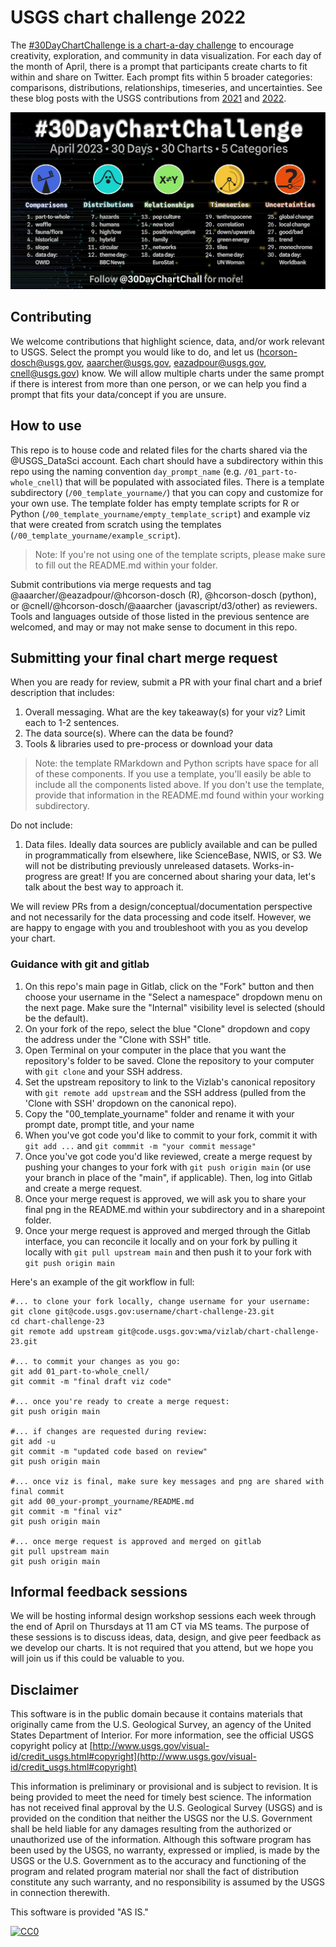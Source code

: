 # USGS chart challenge 2022
The [#30DayChartChallenge is a chart-a-day challenge](https://twitter.com/30DayChartChall) to encourage creativity, exploration, and community in data visualization. For each day of the month of April, there is a prompt that participants create charts to fit within and share on Twitter. Each prompt fits within 5 broader categories: comparisons, distributions, relationships, timeseries, and uncertainties. See these blog posts with the USGS contributions from [2021](https://waterdata.usgs.gov/blog/30daychartchallenge-2021/) and [2022](https://waterdata.usgs.gov/blog/chart-challenge-2022/).

![2023 30 day chart challenge prompts: part-to-whole, waffle, fauna/flora, historical, slope, data day: OWID, hazards, humans, high/low, hybrid, circular, theme day: BBC News, pop culture, new tool, positive/negative, family, networks, data day: EuroStat, anthropocene, correlation, down/upwards, green energy, tiles, theme day: UN Woman, global change, local change, good/bad, trend, monochrome, data day: WorldBank.](./image.png)

## Contributing
We welcome contributions that highlight science, data, and/or work relevant to USGS. Select the prompt you would like to do, and let us (hcorson-dosch@usgs.gov, aaarcher@usgs.gov, eazadpour@usgs.gov, cnell@usgs.gov) know. We will allow multiple charts under the same prompt if there is interest from more than one person, or we can help you find a prompt that fits your data/concept if you are unsure.

## How to use
This repo is to house code and related files for the charts shared via the @USGS_DataSci account. Each chart should have a subdirectory within this repo using the naming convention `day_prompt_name` (e.g. `/01_part-to-whole_cnell`) that will be populated with associated files. There is a template subdirectory (`/00_template_yourname/`) that you can copy and customize for your own use. The template folder has empty template scripts for R or Python (`/00_template_yourname/empty_template_script`) and example viz that were created from scratch using the templates (`/00_template_yourname/example_script`).

> Note: If you're not using one of the template scripts, please make sure to fill out the README.md within your folder. 

Submit contributions via merge requests and tag @aaarcher/@eazadpour/@hcorson-dosch (R), @hcorson-dosch (python), or @cnell/@hcorson-dosch/@aaarcher (javascript/d3/other) as reviewers. Tools and languages outside of those listed in the previous sentence are welcomed, and may or may not make sense to document in this repo.

## Submitting your final chart merge request

When you are ready for review, submit a PR with your final chart and a brief description that includes: 
1. Overall messaging. What are the key takeaway(s) for your viz? Limit each to 1-2 sentences.
2. The data source(s). Where can the data be found? 
3. Tools & libraries used to pre-process or download your data

> Note: the template RMarkdown and Python scripts have space for all of these components. If you use a template, you'll easily be able to include all the components listed above. If you don't use the template, provide that information in the README.md found within your working subdirectory.

Do not include: 
1. Data files. Ideally data sources are publicly available and can be pulled in programmatically from elsewhere, like ScienceBase, NWIS, or S3. We will not be distributing previously unreleased datasets. Works-in-progress are great! If you are concerned about sharing your data, let's talk about the best way to approach it. 

We will review PRs from a design/conceptual/documentation perspective and not necessarily for the data processing and code itself. However, we are happy to engage with you and troubleshoot with you as you develop your chart. 


### Guidance with git and gitlab

1. On this repo's main page in Gitlab, click on the "Fork" button and then choose your username in the "Select a namespace" dropdown menu on the next page. Make sure the "Internal" visibility level is selected (should be the default).
2. On your fork of the repo, select the blue "Clone" dropdown and copy the address under the "Clone with SSH" title. 
3. Open Terminal on your computer in the place that you want the repository's folder to be saved. Clone the repository to your computer with `git clone` and your SSH address.
4. Set the upstream repository to link to the Vizlab's canonical repository with `git remote add upstream` and the SSH address (pulled from the 'Clone with SSH' dropdown on the canonical repo).
5. Copy the "00_template_yourname" folder and rename it with your prompt date, prompt title, and your name
5. When you've got code you'd like to commit to your fork, commit it with `git add ...` and `git commmit -m "your commit message"`
6. Once you've got code you'd like reviewed, create a merge request by pushing your changes to your fork with `git push origin main` (or use your branch in place of the "main", if applicable). Then, log into Gitlab and create a merge request. 
7. Once your merge request is approved, we will ask you to share your final png in the README.md within your subdirectory and in a sharepoint folder.
7. Once your merge request is approved and merged through the Gitlab interface, you can reconcile it locally and on your fork by pulling it locally with `git pull upstream main` and then push it to your fork with `git push origin main`

Here's an example of the git workflow in full:

```
#... to clone your fork locally, change username for your username:
git clone git@code.usgs.gov:username/chart-challenge-23.git
cd chart-challenge-23
git remote add upstream git@code.usgs.gov:wma/vizlab/chart-challenge-23.git

#... to commit your changes as you go:
git add 01_part-to-whole_cnell/
git commit -m "final draft viz code"

#... once you're ready to create a merge request:
git push origin main

#... if changes are requested during review:
git add -u 
git commit -m "updated code based on review"
git push origin main

#... once viz is final, make sure key messages and png are shared with final commit
git add 00_your-prompt_yourname/README.md
git commit -m "final viz"
git push origin main

#... once merge request is approved and merged on gitlab
git pull upstream main
git push origin main
```

## Informal feedback sessions
We will be hosting informal design workshop sessions each week through the end of April on Thursdays at 11 am CT via MS teams. The purpose of these sessions is to discuss ideas, data, design, and give peer feedback as we develop our charts. It is not required that you attend, but we hope you will join us if this could be valuable to you.


## Disclaimer

This software is in the public domain because it contains materials that originally came from the U.S. Geological Survey, an agency of the United States Department of Interior. For more information, see the official USGS copyright policy at [http://www.usgs.gov/visual-id/credit_usgs.html#copyright](http://www.usgs.gov/visual-id/credit_usgs.html#copyright)

This information is preliminary or provisional and is subject to revision. It is being provided to meet the need for timely best science. The information has not received final approval by the U.S. Geological Survey (USGS) and is provided on the condition that neither the USGS nor the U.S. Government shall be held liable for any damages resulting from the authorized or unauthorized use of the information. Although this software program has been used by the USGS, no warranty, expressed or implied, is made by the USGS or the U.S. Government as to the accuracy and functioning of the program and related program material nor shall the fact of distribution constitute any such warranty, and no responsibility is assumed by the USGS in connection therewith.

This software is provided "AS IS."


[
  ![CC0](http://i.creativecommons.org/p/zero/1.0/88x31.png)
](http://creativecommons.org/publicdomain/zero/1.0/)
